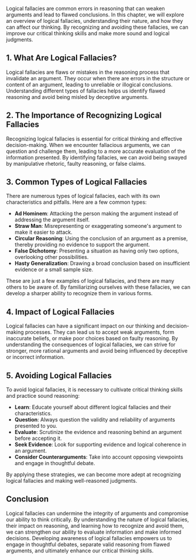 
Logical fallacies are common errors in reasoning that can weaken arguments and lead to flawed conclusions. In this chapter, we will explore an overview of logical fallacies, understanding their nature, and how they can affect our thinking. By recognizing and avoiding these fallacies, we can improve our critical thinking skills and make more sound and logical judgments.

## 1\. What Are Logical Fallacies?

Logical fallacies are flaws or mistakes in the reasoning process that invalidate an argument. They occur when there are errors in the structure or content of an argument, leading to unreliable or illogical conclusions. Understanding different types of fallacies helps us identify flawed reasoning and avoid being misled by deceptive arguments.

## 2\. The Importance of Recognizing Logical Fallacies

Recognizing logical fallacies is essential for critical thinking and effective decision-making. When we encounter fallacious arguments, we can question and challenge them, leading to a more accurate evaluation of the information presented. By identifying fallacies, we can avoid being swayed by manipulative rhetoric, faulty reasoning, or false claims.

## 3\. Common Types of Logical Fallacies

There are numerous types of logical fallacies, each with its own characteristics and pitfalls. Here are a few common types:

- **Ad Hominem**: Attacking the person making the argument instead of addressing the argument itself.
- **Straw Man**: Misrepresenting or exaggerating someone's argument to make it easier to attack.
- **Circular Reasoning**: Using the conclusion of an argument as a premise, thereby providing no evidence to support the argument.
- **False Dichotomy**: Presenting a situation as having only two options, overlooking other possibilities.
- **Hasty Generalization**: Drawing a broad conclusion based on insufficient evidence or a small sample size.

These are just a few examples of logical fallacies, and there are many others to be aware of. By familiarizing ourselves with these fallacies, we can develop a sharper ability to recognize them in various forms.

## 4\. Impact of Logical Fallacies

Logical fallacies can have a significant impact on our thinking and decision-making processes. They can lead us to accept weak arguments, form inaccurate beliefs, or make poor choices based on faulty reasoning. By understanding the consequences of logical fallacies, we can strive for stronger, more rational arguments and avoid being influenced by deceptive or incorrect information.

## 5\. Avoiding Logical Fallacies

To avoid logical fallacies, it is necessary to cultivate critical thinking skills and practice sound reasoning:

- **Learn**: Educate yourself about different logical fallacies and their characteristics.
- **Question**: Always question the validity and reliability of arguments presented to you.
- **Evaluate**: Scrutinize the evidence and reasoning behind an argument before accepting it.
- **Seek Evidence**: Look for supporting evidence and logical coherence in an argument.
- **Consider Counterarguments**: Take into account opposing viewpoints and engage in thoughtful debate.

By applying these strategies, we can become more adept at recognizing logical fallacies and making well-reasoned judgments.

## Conclusion

Logical fallacies can undermine the integrity of arguments and compromise our ability to think critically. By understanding the nature of logical fallacies, their impact on reasoning, and learning how to recognize and avoid them, we can strengthen our ability to evaluate information and make informed decisions. Developing awareness of logical fallacies empowers us to engage in thoughtful debates, separate valid reasoning from flawed arguments, and ultimately enhance our critical thinking skills.
